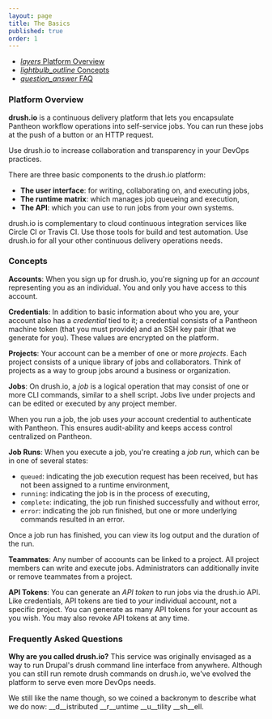 ```yaml
---
layout: page
title: The Basics
published: true
order: 1
---
```


<div class="col s12 no-padding">
  <ul class="tabs tabs-fixed-width">
    <li class="tab col s4"><a href="#overview"><i class="material-icons">layers</i> Platform Overview</a></li>
    <li class="tab col s4"><a href="#concepts"><i class="material-icons">lightbulb_outline</i> Concepts</a></li>
    <li class="tab col s4"><a href="#faq"><i class="material-icons">question_answer</i> FAQ</a></li>
  </ul>
</div>
<div class="container">
  <div id="overview" class="col s12">
<div markdown="1">

### Platform Overview
__drush.io__ is a continuous delivery platform that lets you encapsulate Pantheon workflow operations into self-service jobs. You can run these jobs at the push of a button or an HTTP request.

Use drush.io to increase collaboration and transparency in your DevOps practices.

There are three basic components to the drush.io platform:
- __The user interface__: for writing, collaborating on, and executing jobs,
- __The runtime matrix__: which manages job queueing and execution,
- __The API__: which you can use to run jobs from your own systems.

drush.io is complementary to cloud continuous integration services like Circle CI or Travis CI. Use those tools for build and test automation. Use drush.io for all your other continuous delivery operations needs.

</div>
  </div>
  <div id="concepts" class="col s12">
<div markdown="1">

### Concepts

__Accounts__: When you sign up for drush.io, you're signing up for an _account_ representing you as an individual. You and only you have access to this account.

__Credentials__: In addition to basic information about who you are, your account also has a _credential_ tied to it; a credential consists of a Pantheon machine token (that you must provide) and an SSH key pair (that we generate for you). These values are encrypted on the platform.

__Projects__: Your account can be a member of one or more _projects_. Each project consists of a unique library of jobs and collaborators. Think of projects as a way to group jobs around a business or organization.

__Jobs__: On drush.io, a _job_ is a logical operation that may consist of one or more CLI commands, similar to a shell script. Jobs live under projects and can be edited or executed by any project member.

When you run a job, the job uses _your_ account credential to authenticate with Pantheon. This ensures audit-ability and keeps access control centralized on Pantheon.

__Job Runs__: When you execute a job, you're creating a _job run_, which can be in one of several states:
- `queued`: indicating the job execution request has been received, but has not been assigned to a runtime environment,
- `running`: indicating the job is in the process of executing,
- `complete`: indicating, the job run finished successfully and without error,
- `error`: indicating the job run finished, but one or more underlying commands resulted in an error.

Once a job run has finished, you can view its log output and the duration of the run.

__Teammates__: Any number of accounts can be linked to a project. All project members can write and execute jobs. Administrators can additionally invite or remove teammates from a project.

__API Tokens__: You can generate an _API token_ to run jobs via the drush.io API. Like credentials, API tokens are tied to _your_ individual account, not a specific project. You can generate as many API tokens for your account as you wish. You may also revoke API tokens at any time.

</div>
  </div>
  <div id="faq" class="col s12">
<div markdown="1">

### Frequently Asked Questions

__Why are you called drush.io?__
This service was originally envisaged as a way to run Drupal's drush command line interface from anywhere. Although you can still run remote drush commands on drush.io, we've evolved the platform to serve even more DevOps needs.

We still like the name though, so we coined a backronym to describe what we do now: __d__istributed __r__untime __u__tility __sh__ell.

</div>
  </div>
</div>
